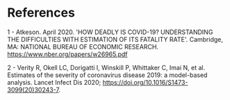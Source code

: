 References
===========================

1 - Atkeson. April 2020. 'HOW DEADLY IS COVID-19? UNDERSTANDING THE DIFFICULTIES WITH ESTIMATION OF ITS FATALITY RATE'. Cambridge, MA: NATIONAL BUREAU OF ECONOMIC RESEARCH. https://www.nber.org/papers/w26965.pdf  

2 - Verity R, Okell LC, Dorigatti I, Winskill P, Whittaker C, Imai N, et al. Estimates of the severity of coronavirus disease 2019: a model-based analysis. Lancet Infect Dis 2020;
https://doi.org/10.1016/S1473-3099(20)30243-7.  
